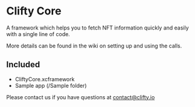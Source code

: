 # Clifty Core

A framework which helps you to fetch NFT information quickly and easily with a single line of code.

More details can be found in the wiki on setting up and using the calls.

## Included

* CliftyCore.xcframework
* Sample app (/Sample folder)

Please contact us if you have questions at contact@clifty.io
